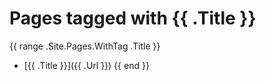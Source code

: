 # Pages tagged with {{ .Title }}

{{ range .Site.Pages.WithTag .Title }}
 - [{{ .Title }}]({{ .Url }})
{{ end }}
